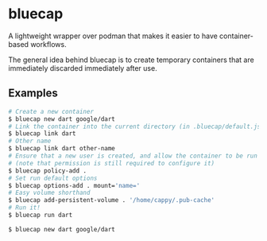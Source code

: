 # bluecap

A lightweight wrapper over podman that makes it easier to have container-based workflows.

The general idea behind bluecap is to create temporary containers that are immediately
discarded immediately after use.

## Examples

```bash
# Create a new container
$ bluecap new dart google/dart
# Link the container into the current directory (in .bluecap/default.json)
$ bluecap link dart
# Other name
$ bluecap link dart other-name
# Ensure that a new user is created, and allow the container to be run without root
# (note that permission is still required to configure it)
$ bluecap policy-add .
# Set run default options
$ bluecap options-add . mount='name='
# Easy volume shorthand
$ bluecap add-persistent-volume . '/home/cappy/.pub-cache'
# Run it!
$ bluecap run dart
```

```bash
$ bluecap new dart google/dart
```
